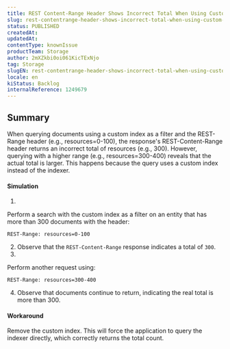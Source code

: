 ```yaml
---
title: REST Content-Range Header Shows Incorrect Total When Using Custom Index on Entity
slug: rest-contentrange-header-shows-incorrect-total-when-using-custom-index-on-entity
status: PUBLISHED
createdAt: 
updatedAt: 
contentType: knownIssue
productTeam: Storage
author: 2mXZkbi0oi061KicTExNjo
tag: Storage
slugEN: rest-contentrange-header-shows-incorrect-total-when-using-custom-index-on-entity
locale: en
kiStatus: Backlog
internalReference: 1249679
---
```


## Summary


When querying documents using a custom index as a filter and the REST-Range header (e.g., resources=0-100), the response's REST-Content-Range header returns an incorrect total of resources (e.g., 300). However, querying with a higher range (e.g., resources=300-400) reveals that the actual total is larger. This happens because the query uses a custom index instead of the indexer.


#### Simulation



1.

Perform a search with the custom index as a filter on an entity that has more than 300 documents with the header:

    REST-Range: resources=0-100

2. Observe that the `REST-Content-Range` response indicates a total of `300`.
3.

Perform another request using:

    REST-Range: resources=300-400

4. Observe that documents continue to return, indicating the real total is more than 300.


#### Workaround


Remove the custom index. This will force the application to query the indexer directly, which correctly returns the total count.


